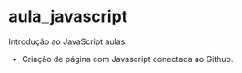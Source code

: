 # aula_javascript
Introdução ao JavaScript aulas.

- Criação de página com Javascript conectada ao Github. 


